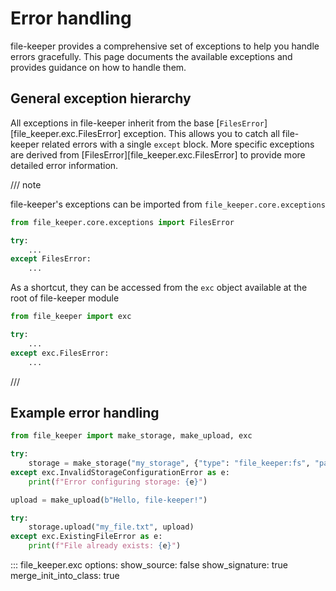 # Error handling

file-keeper provides a comprehensive set of exceptions to help you handle
errors gracefully. This page documents the available exceptions and provides
guidance on how to handle them.

## General exception hierarchy

All exceptions in file-keeper inherit from the base
[`FilesError`][file_keeper.exc.FilesError] exception.  This allows you to catch
all file-keeper related errors with a single `except` block.  More specific
exceptions are derived from [FilesError][file_keeper.exc.FilesError] to
provide more detailed error information.


/// note

file-keeper's exceptions can be imported from `file_keeper.core.exceptions`

```py
from file_keeper.core.exceptions import FilesError

try:
    ...
except FilesError:
    ...
```

As a shortcut, they can be accessed from the `exc` object available at the root
of file-keeper module

```py
from file_keeper import exc

try:
    ...
except exc.FilesError:
    ...

```

///

## Example error handling

```python
from file_keeper import make_storage, make_upload, exc

try:
    storage = make_storage("my_storage", {"type": "file_keeper:fs", "path": "/nonexistent/path"})
except exc.InvalidStorageConfigurationError as e:
    print(f"Error configuring storage: {e}")

upload = make_upload(b"Hello, file-keeper!")

try:
    storage.upload("my_file.txt", upload)
except exc.ExistingFileError as e:
    print(f"File already exists: {e}")

```

::: file_keeper.exc
    options:
        show_source: false
        show_signature: true
        merge_init_into_class: true

